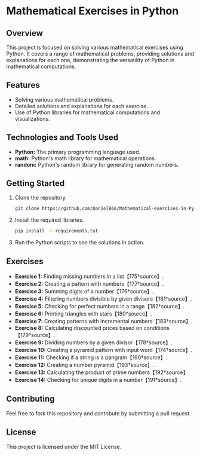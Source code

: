 # Mathematical Exercises in Python

## Overview
This project is focused on solving various mathematical exercises using Python. It covers a range of mathematical problems, providing solutions and explanations for each one, demonstrating the versatility of Python in mathematical computations.

## Features
- Solving various mathematical problems.
- Detailed solutions and explanations for each exercise.
- Use of Python libraries for mathematical computations and visualizations.

## Technologies and Tools Used
- **Python:** The primary programming language used.
- **math:** Python's math library for mathematical operations.
- **random:** Python's random library for generating random numbers.

## Getting Started
1. Clone the repository.
   ```sh
   git clone https://github.com/DanielB66/Mathematical-exercises-in-Python
   ```
2. Install the required libraries.
   ```sh
   pip install -r requirements.txt
   ```
3. Run the Python scripts to see the solutions in action.

## Exercises
- **Exercise 1:** Finding missing numbers in a list【175†source】.
- **Exercise 2:** Creating a pattern with numbers【177†source】.
- **Exercise 3:** Summing digits of a number【176†source】.
- **Exercise 4:** Filtering numbers divisible by given divisors【181†source】.
- **Exercise 5:** Checking for perfect numbers in a range【182†source】.
- **Exercise 6:** Printing triangles with stars【180†source】.
- **Exercise 7:** Creating patterns with incremental numbers【183†source】.
- **Exercise 8:** Calculating discounted prices based on conditions【179†source】.
- **Exercise 9:** Dividing numbers by a given divisor【178†source】.
- **Exercise 10:** Creating a pyramid pattern with input word【174†source】.
- **Exercise 11:** Checking if a string is a pangram【190†source】.
- **Exercise 12:** Creating a number pyramid【193†source】.
- **Exercise 13:** Calculating the product of prime numbers【192†source】.
- **Exercise 14:** Checking for unique digits in a number【191†source】.

## Contributing
Feel free to fork this repository and contribute by submitting a pull request.

## License
This project is licensed under the MIT License.

